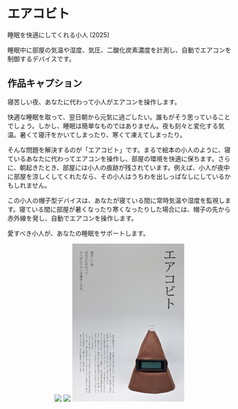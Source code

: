 # エアコビト

睡眠を快適にしてくれる小人 (2025)



睡眠中に部屋の気温や湿度、気圧、二酸化炭素濃度を計測し、自動でエアコンを制御するデバイスです。



## 作品キャプション

寝苦しい夜、あなたに代わって小人がエアコンを操作します。

快適な睡眠を取って、翌日朝から元気に過ごしたい。誰もがそう思っていることでしょう。しかし、睡眠は簡単なものではありません。夜も刻々と変化する気温。暑くて寝汗をかいてしまったり、寒くて凍えてしまったり。

そんな問題を解決するのが「エアコビト」です。まるで絵本の小人のように、寝ているあなたに代わってエアコンを操作し、部屋の環境を快適に保ちます。さらに、朝起きたとき、部屋には小人の痕跡が残されています。例えば、小人が夜中に部屋を涼しくしてくれたなら、その小人はうちわを出しっぱなしにしているかもしれません。

この小人の帽子型デバイスは、あなたが寝ている間に常時気温や湿度を監視します。寝ている間に部屋が暑くなったり寒くなったりした場合には、帽子の先から赤外線を発し、自動でエアコンを操作します。

愛すべき小人が、あなたの睡眠をサポートします。



<div style="text-align: center">
    <img src="img/img1.jpg" width="50%">
    <img src="img/img2.jpg" width="50%">
    <img src="img/img3.jpg" width="50%">
</div>
